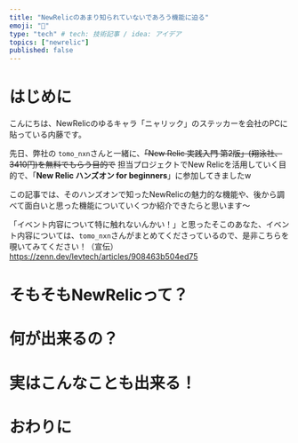 ```yaml
---
title: "NewRelicのあまり知られていないであろう機能に迫る"
emoji: "🔭"
type: "tech" # tech: 技術記事 / idea: アイデア
topics: ["newrelic"]
published: false
---
```


# はじめに
こんにちは、NewRelicのゆるキャラ「ニャリック」のステッカーを会社のPCに貼っている内藤です。

先日、弊社の `tomo_nxn`さんと一緒に、~~「New Relic 実践入門 第2版」(翔泳社、3410円)を無料でもらう目的で~~ 担当プロジェクトでNew Relicを活用していく目的で、「**New Relic ハンズオン for beginners**」に参加してきましたw

この記事では、そのハンズオンで知ったNewRelicの魅力的な機能や、後から調べて面白いと思った機能についていくつか紹介できたらと思います〜

「イベント内容について特に触れないんかい！」と思ったそこのあなた、イベント内容については、`tomo_nxn`さんがまとめてくださっているので、是非こちらを覗いてみてください！（宣伝）
https://zenn.dev/levtech/articles/908463b504ed75

# そもそもNewRelicって？

# 何が出来るの？

# 実はこんなことも出来る！

# おわりに
